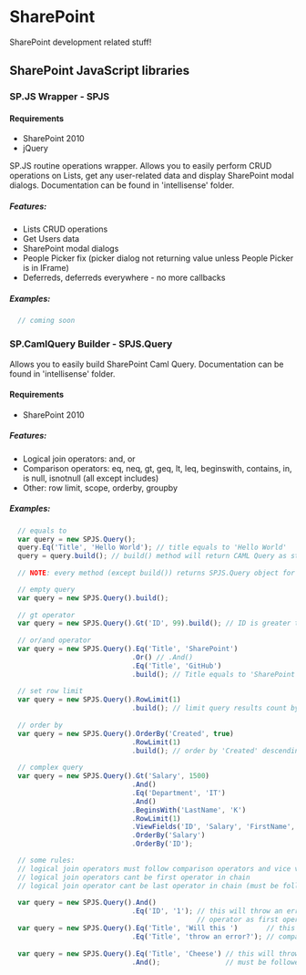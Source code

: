 # SharePoint
SharePoint development related stuff!

## SharePoint JavaScript libraries

### SP.JS Wrapper - SPJS
#### Requirements
* SharePoint 2010
* jQuery

SP.JS routine operations wrapper.
Allows you to easily perform CRUD operations on Lists, get any user-related data and display SharePoint modal dialogs.
Documentation can be found in 'intellisense' folder.

##### Features:
* Lists CRUD operations
* Get Users data
* SharePoint modal dialogs
* People Picker fix (picker dialog not returning value unless People Picker is in IFrame)
* Deferreds, deferreds everywhere - no more callbacks

##### Examples:
```JavaScript
  // coming soon
```

### SP.CamlQuery Builder - SPJS.Query
Allows you to easily build SharePoint Caml Query.
Documentation can be found in 'intellisense' folder.

#### Requirements
* SharePoint 2010

##### Features:
* Logical join operators: and, or
* Comparison operators: eq, neq, gt, geq, lt, leq, beginswith, contains, in, is null, isnotnull (all except includes)
* Other: row limit, scope, orderby, groupby

##### Examples:
```JavaScript
  // equals to
  var query = new SPJS.Query();
  query.Eq('Title', 'Hello World'); // title equals to 'Hello World'
  query = query.build(); // build() method will return CAML Query as string
  
  // NOTE: every method (except build()) returns SPJS.Query object for chaining

  // empty query
  var query = new SPJS.Query().build(); 
  
  // gt operator
  var query = new SPJS.Query().Gt('ID', 99).build(); // ID is greater than 99
  
  // or/and operator
  var query = new SPJS.Query().Eq('Title', 'SharePoint')
                              .Or() // .And()
                              .Eq('Title', 'GitHub')
                              .build(); // Title equals to 'SharePoint' or 'GitHub'
               
  // set row limit
  var query = new SPJS.Query().RowLimit(1)
                              .build(); // limit query results count by 1
  
  // order by
  var query = new SPJS.Query().OrderBy('Created', true)
                              .RowLimit(1)
                              .build(); // order by 'Created' descending (second argument) nad limit query
                              
  // complex query
  var query = new SPJS.Query().Gt('Salary', 1500)
                              .And()
                              .Eq('Department', 'IT')
                              .And()
                              .BeginsWith('LastName', 'K')
                              .RowLimit(1)
                              .ViewFields('ID', 'Salary', 'FirstName', 'LastName')
                              .OrderBy('Salary')
                              .OrderBy('ID');

  // some rules:
  // logical join operators must follow comparison operators and vice versa
  // logical join operators cant be first operator in chain
  // logical join operator cant be last operator in chain (must be followed by comparison operator)
  
  var query = new SPJS.Query().And()
                              .Eq('ID', '1'); // this will throw an error - you cant have logical join 
                                              // operator as first operator
  var query = new SPJS.Query().Eq('Title', 'Will this ')       // this will throw an error - you cant have
                              .Eq('Title', 'throw an error?'); // comparison operators without logical join
                              
  var query = new SPJS.Query().Eq('Title', 'Cheese') // this will throw an error - logical join operator
                              .And();                // must be followed by comparison operator
```
